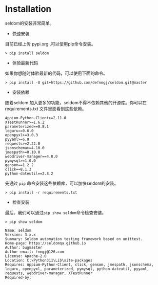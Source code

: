 # Installation

seldom的安装非常简单。

* 快速安装

目前已经上传 pypi.org ,可以使用pip命令安装。

```shell
> pip install seldom
```

* 体验最新代码

如果你想随时体验最新的代码，可以使用下面的命令。

```shell
> pip install -U git+https://github.com/defnngj/seldom.git@master
```

* 安装依赖

随着seldom 加入更多的功能，seldom不得不依赖其他的开源库。你可以在 requirements.txt 文件里面看到这些依赖。

```shell
Appium-Python-Client>=2.11.0
XTestRunner>=1.6.2
parameterized==0.8.1
loguru==0.6.0
openpyxl>=3.0.3
pyyaml>=6.0
requests>=2.22.0
jsonschema>=4.10.0
jmespath>=0.10.0
webdriver-manager==4.0.0
pymysql>=1.0.0
genson==1.2.2
click==8.1.3
python-dateutil==2.8.2
```

先通过 `pip` 命令安装这些依赖库，可以加快seldom的安装。

```shell
> pip install -r requirements.txt
```

* 检查安装

最后，我们可以通过`pip show seldom`命令检查安装。

```shell
> pip show seldom

Name: seldom
Version: 3.x.x
Summary: Seldom automation testing framework based on unittest.
Home-page: https://seldomqa.github.io
Author: bugmaster
Author-email: fnngj@126.com
License: Apache-2.0
Location: C:\Python311\Lib\site-packages
Requires: Appium-Python-Client, click, genson, jmespath, jsonschema, loguru, openpyxl, parameterized, pymysql, python-dateutil, pyyaml, requests, webdriver-manager, XTestRunner
Required-by:
```
